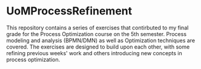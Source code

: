 
# UoMProcessRefinement

This repository contains a series of exercises that contirbuted to my final grade for the Process Optimization course on the 5th semester. Process modeling and analysis (BPMN/DMN) as well as Optimization techniques are covered.
The exercises are designed to build upon each other, with some refining previous weeks' work and others introducing new concepts in process optimization.
